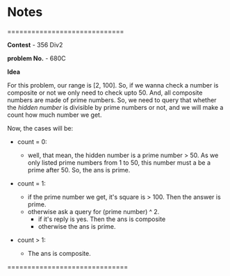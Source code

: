 # Notes

=============================

**Contest** - 356 Div2

**problem No.** - 680C

**Idea**

For this problem, our range is [2, 100]. So, if we wanna check a number is composite or not
we only need to check upto 50. And, all composite numbers are made of prime numbers. So, 
we need to query that whether the _hidden number_ is divisible by prime numbers or not, and we
will make a count how much number we get. 

Now, the cases will be:

- count = 0: 
	- well, that mean, the hidden number is a prime number > 50. As we only listed prime 
	numbers from 1 to 50, this number must a be a prime after 50. So, the ans is prime.

- count = 1:
	- if the prime number we get, it's square is > 100. Then the answer is prime.  
	- otherwise ask a query for (prime number) ^ 2. 
		- if it's reply is yes. Then the ans is composite
		- otherwise the ans is prime.

- count > 1:
	- The ans is composite.  


==============================
